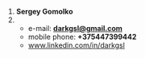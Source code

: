 1. **Sergey Gomolko**
2. - e-mail: **darkgsl@gmail.com**
   - mobile phone: **+375447399442**
   -  www.linkedin.com/in/darkgsl